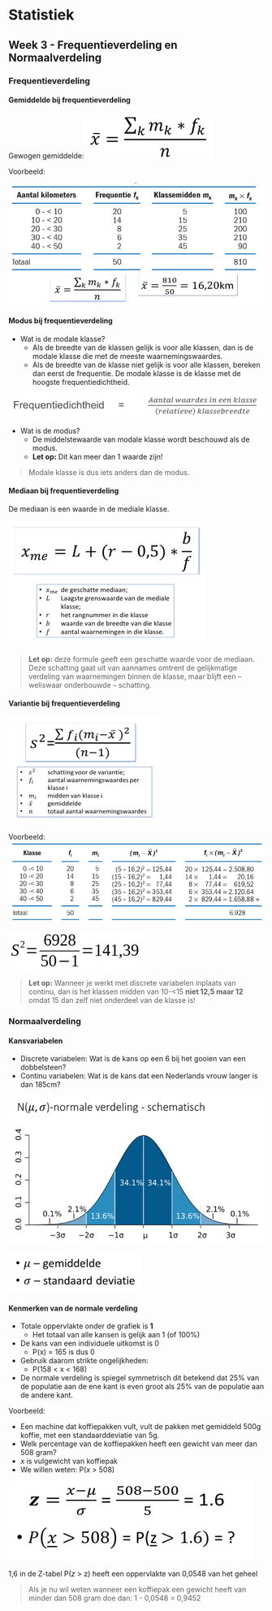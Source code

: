# Statistiek
## Week 3 - Frequentieverdeling en Normaalverdeling

### Frequentieverdeling

#### Gemiddelde bij frequentieverdeling

Gewogen gemiddelde: ![](files/13.png)

Voorbeeld:

![](files/14.png)

#### Modus bij frequentieverdeling

* Wat is de modale klasse?
	- Als de breedte van de klassen gelijk is voor alle klassen, dan is de modale klasse die met de meeste waarnemingswaardes.
	- Als de breedte van de klasse niet gelijk is voor alle klassen, bereken dan eerst de frequentie. De modale klasse is de klasse met de hoogste frequentiedichtheid.

![](files/15.png)

* Wat is de modus?
	- De middelstewaarde van modale klasse wordt beschouwd als de modus.
	- **Let op:** Dit kan meer dan 1 waarde zijn!

> Modale klasse is dus iets anders dan de modus.

#### Mediaan bij frequentieverdeling

De mediaan is een waarde in de mediale klasse.

![](files/16.png)

> **Let op:** deze formule geeft een geschatte waarde voor de mediaan. Deze schatting gaat uit van aannames omtrent de  gelijkmatige verdeling van waarnemingen binnen de klasse, maar blijft een – weliswaar onderbouwde – schatting.

#### Variantie bij frequentieverdeling

![](files/17.png)

Voorbeeld:
![](files/18.png)

![](files/19.png)

> **Let op:** Wanneer je werkt met discrete variabelen inplaats van continu, dan is het klassen midden van 10-<15 **niet 12,5 maar 12** omdat 15 dan zelf niet onderdeel van de klasse is!

### Normaalverdeling

#### Kansvariabelen

* Discrete variabelen: Wat is de kans op een 6 bij het gooien van een dobbelsteen?
* Continu variabelen: Wat is de kans dat een Nederlands vrouw langer is dan 185cm?

![](files/20.png)

![](files/21.png)

#### Kenmerken van de normale verdeling

* Totale oppervlakte onder de grafiek is **1**
	- Het totaal van alle kansen is gelijk aan 1 (of 100%)
* De kans van een individuele uitkomst is 0
	- P(x) = 165 is dus 0
* Gebruik daarom strikte ongelijkheden:
	- P(158 < x < 168)
* De normale verdeling is spiegel symmetrisch dit betekend dat 25% van de populatie aan de ene kant is even groot als 25% van de populatie aan de andere kant.

Voorbeeld:

* Een machine dat koffiepakken vult, vult de pakken met gemiddeld 500g koffie, met een standaarddeviatie van 5g.
* Welk percentage van de koffiepakken heeft een gewicht van meer dan 508 gram?
* *x* is vulgewicht van koffiepak
* We willen weten: P(*x* > 508)

![](files/22.png)

1,6 in de Z-tabel P(*z* > z) heeft een oppervlakte van 0,0548 van het geheel

> Als je nu wil weten wanneer een koffiepak een gewicht heeft van minder dan 508 gram doe dan: 1 - 0,0548 = 0,9452

